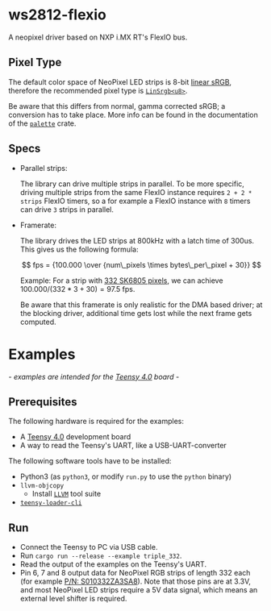 # ws2812-flexio
A neopixel driver based on NXP i.MX RT's FlexIO bus.

## Pixel Type

The default color space of NeoPixel LED strips is 8-bit [linear sRGB](https://matt77hias.github.io/blog/2018/07/01/linear-gamma-and-sRGB-color-spaces.html), therefore the recommended pixel type is [`LinSrgb<u8>`](https://docs.rs/palette/latest/palette/type.LinSrgb.html).

Be aware that this differs from normal, gamma corrected sRGB; a conversion has to take place.
More info can be found in the documentation of the [`palette`](https://docs.rs/palette) crate.

## Specs

- Parallel strips:

  The library can drive multiple strips in parallel. To be more specific, driving multiple strips from the same FlexIO instance requires `2 + 2 * strips` FlexIO timers, so a for example a FlexIO instance with `8` timers can drive `3` strips in parallel.

- Framerate:

  The library drives the LED strips at 800kHz with a latch time of 300us. This gives us the following formula:

  $$
  fps = {100.000 \over {num\_pixels \times bytes\_per\_pixel + 30}}
  $$

  Example: For a strip with [332 SK6805 pixels](https://www.ipixelleds.com/index.php?id=923), we can achieve $100.000 / (332*3 + 30) = 97.5$ fps.

  Be aware that this framerate is only realistic for the DMA based driver; at the blocking driver, additional time gets lost while the next frame gets computed.


# Examples

*- examples are intended for the [Teensy 4.0](https://www.pjrc.com/store/teensy40.html) board -*

## Prerequisites

The following hardware is required for the examples:
- A [Teensy 4.0](https://www.pjrc.com/store/teensy40.html) development board
- A way to read the Teensy's UART, like a USB-UART-converter

The following software tools have to be installed:
- Python3 (as `python3`, or modify `run.py` to use the `python` binary)
- `llvm-objcopy`
  - Install [`LLVM`](https://github.com/llvm/llvm-project/releases) tool suite
- [`teensy-loader-cli`](https://www.pjrc.com/teensy/loader_cli.html)


## Run

- Connect the Teensy to PC via USB cable.
- Run `cargo run --release --example triple_332`.
- Read the output of the examples on the Teensy's UART.
- Pin 6, 7 and 8 output data for NeoPixel RGB strips of length 332 each
  (for example [P/N: S010332ZA3SA8](https://www.ipixelleds.com/index.php?id=923)).
  Note that those pins are at 3.3V, and most NeoPixel LED strips require a 5V data signal, which means an external level shifter is required.
